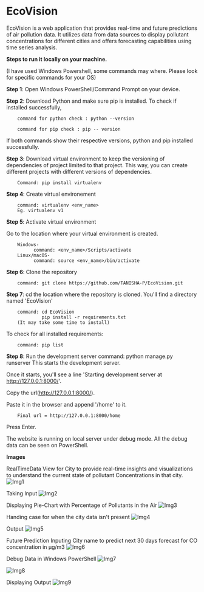 # EcoVision
EcoVision is a web application that provides real-time and future predictions of air pollution data. It utilizes data from data sources to display pollutant concentrations for different cities and offers forecasting capabilities using time series analysis.

**Steps to run it locally on your machine.**

(I have used Windows Powershell, some commands may where. Please look for specific commands for your OS)

**Step 1**: Open Windows PowerShell/Command Prompt on your device.

**Step 2**: Download Python and make sure pip is installed.
        To check if installed successfully,
        
        command for python check : python --version
        
        command for pip check : pip -- version

If both commands show their respective versions, python and pip installed successfully.

**Step 3**: Download virtual environment to keep the versioning of dependencies of project limited to that project. This way, you can create different projects with different versions of dependencies.

        Command: pip install virtualenv
        
**Step 4**: Create virtual environement

        command: virtualenv <env_name>
        Eg. virtualenv v1
        
**Step 5**: Activate virtual environment

Go to the location where your virtual environment is created.

        Windows-
              command: <env_name>/Scripts/activate
        Linux/macOS-
              command: source <env_name>/bin/activate
              
**Step 6**: Clone the repository
        
        command: git clone https://github.com/TANISHA-P/EcoVision.git
        
**Step 7**: cd the location where the repository is cloned. You'll find a directory named 'EcoVision'

        command: cd EcoVision
                 pip install -r requirements.txt
        (It may take some time to install)
        
To check for all installed requirements:

        command: pip list
**Step 8**: Run the development server
        command: python manage.py runserver
This starts the development server. 

Once it starts, you'll see a line 'Starting development server at http://127.0.0.1:8000/'. 

Copy the url(http://127.0.0.1:8000/). 

Paste it in the browser and append '/home' to it.

        Final url = http://127.0.0.1:8000/home
    
Press Enter. 

The website is running on local server under debug mode. All the debug data can be seen on PowerShell.


**Images**

RealTimeData View for City to provide real-time insights and visualizations to understand the current state of pollutant Concentrations in that city.
![Img1](https://drive.google.com/file/d/1WesHgU-jwTNwGfU2lNKMAmQHIWUEDq-Y/view?usp=sharing)

Taking Input
![Img2](https://drive.google.com/file/d/1zfSjC6QSvt0fg6IeE3KLooS-wXjU90Qg/view?usp=sharing)

Displaying Pie-Chart with Percentage of Pollutants in the Air
![Img3](https://drive.google.com/file/d/12oEaGLEGlwct8ZW3QxthvBeaHkP7rrL_/view?usp=sharing)

Handing case for when the city data isn't present
![Img4](https://drive.google.com/file/d/1Nd3B1jRwdemMKd1h2tV_14f3J0WpBYDe/view?usp=sharing)

Output
![Img5](https://drive.google.com/file/d/1_G7LKFyIHPalTaiOQ5dUdrhEYyg5qI3i/view?usp=sharing)

Future Prediction Inputing City name to predict next 30 days forecast for CO concentration in μg/m3
![Img6](https://drive.google.com/file/d/1PaWVE45QhDJ9LknuqeebLg9qNUDPsL1H/view?usp=sharing)

Debug Data in Windows PowerShell
![Img7](https://drive.google.com/file/d/1KdU7CkKRW1vwcEb8nYp2SUSXODqs6cg2/view?usp=sharing)

![Img8](https://drive.google.com/file/d/1FM8GhUBNWXBPh0sQPnjQ0ErQvLqCCw0y/view?usp=sharing)

Displaying Output
![Img9](https://drive.google.com/file/d/1hIYYFx_BFTynwh-Yg3nYcQ9nXV0Trhmw/view?usp=sharing)
